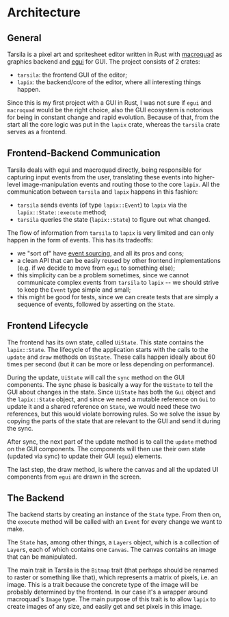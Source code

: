 # Architecture

## General

Tarsila is a pixel art and spritesheet editor written in Rust with
[macroquad](https://macroquad.rs/) as graphics backend and
[egui](https://www.egui.rs/) for GUI. The project consists of 2 crates:

* `tarsila`: the frontend GUI of the editor;
* `lapix`: the backend/core of the editor, where all interesting things happen.

Since this is my first project with a GUI in Rust, I was not sure if `egui` and
`macroquad` would be the right choice, also the GUI ecosystem is notorious for
being in constant change and rapid evolution. Because of that, from the start
all the core logic was put in the `lapix` crate, whereas the `tarsila` crate
serves as a frontend.

## Frontend-Backend Communication

Tarsila deals with egui and macroquad directly, being responsible for capturing
input events from the user, translating these events into higher-level
image-manipulation events and routing those to the core `lapix`. All the
communication between `tarsila` and `lapix` happens in this fashion:

* `tarsila` sends events (of type `lapix::Event`) to `lapix` via the
  `lapix::State::execute` method;
* `tarsila` queries the state (`lapix::State`) to figure out what changed.

The flow of information from `tarsila` to `lapix` is very limited and can only
happen in the form of events. This has its tradeoffs:

* we "sort of" have
  [event sourcing](https://martinfowler.com/eaaDev/EventSourcing.html), and all
  its pros and cons;
* a clean API that can be easily reused by other frontend implementations (e.g.
  if we decide to move from `egui` to something else);
* this simplicity can be a problem sometimes, since we cannot communicate
  complex events from `tarsila` to `lapix` -- we should strive to keep the
  `Event` type simple and small;
* this might be good for tests, since we can create tests that are simply a
  sequence of events, followed by asserting on the `State`.

## Frontend Lifecycle

The frontend has its own state, called `UiState`. This state contains the
`lapix::State`. The lifecycle of the application starts with the calls to the
`update` and `draw` methods on `UiState`. These calls happen ideally about 60
times per second (but it can be more or less depending on performance).

During the update, `UiState` will call the `sync` method on the GUI components.
The sync phase is basically a way for the `UiState` to tell the GUI about
changes in the state. Since `UiState` has both the `Gui` object and the
`lapix::State` object, and since we need a mutable reference on `Gui` to update
it and a shared reference on `State`, we would need these two references, but
this would violate borrowing rules. So we solve the issue by copying the parts
of the state that are relevant to the GUI and send it during the sync.

After sync, the next part of the update method is to call the `update` method on
the GUI components. The components will then use their own state (updated via
sync) to update their GUI (`egui`) elements.

The last step, the draw method, is where the canvas and all the updated UI
components from `egui` are drawn in the screen.

## The Backend

The backend starts by creating an instance of the `State` type. From then on,
the `execute` method will be called with an `Event` for every change we want to
make.

The `State` has, among other things, a `Layers` object, which is a collection of
`Layer`s, each of which contains one `Canvas`. The canvas contains an image that
can be manipulated.

The main trait in Tarsila is the `Bitmap` trait (that perhaps should be renamed
to raster or something like that), which represents a matrix of pixels, i.e. an
image. This is a trait because the concrete type of the image will be probably
determined by the frontend. In our case it's a wrapper around macroquad's
`Image` type. The main purpose of this trait is to allow `lapix` to create
images of any size, and easily get and set pixels in this image.

